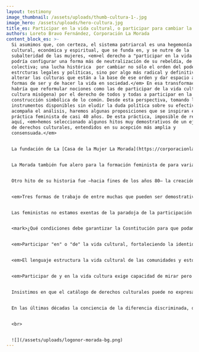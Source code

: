 ```yaml
---
layout: testimony
image_thumbnail: /assets/uploads/thumb-cultura-1-.jpg
image_hero: /assets/uploads/hero-cultura.jpg
title_es: Participar en la vida cultural, o participar para cambiar la cultura
authors: Loreto Bravo Fernández, Corporación La Morada
content_block_es: >-
  Si asumimos que, con certeza, el sistema patriarcal es una hegemonía política,
  cultural, económica y espiritual, que se funda en, y se nutre de la
  subalteridad de las mujeres, <em>el derecho a "participar en la vida cultural"
  podría configurar una forma más de neutralización de su rebeldía, de su lucha
  colectiva; una lucha histórica  por cambiar no sólo el orden del poder y sus
  estrcturas legales y políticas, sino por algo más radical y definitivo:
  alterar las culturas que están a la base de ese orden y dar espacio a otras
  formas de ser y de hacer la vida en sociedad.</em> En esa transformación
  habría que reformular nociones como las de participar de la vida cultural (una
  cultura misógena) por el derecho de todos y todas a participar en la
  construcción simbólica de lo común. Desde esta perspectiva, tomando los
  instrumentos disponibles sin eludir la duda política sobre su efectividad, que
  acompaña el análisis, haremos algunas proposiciones que se inspiran en una
  práctica feminista de casi 40 años. De esta práctica, imposible de resumir
  aquí, <em>hemos seleccionado algunos hitos muy demostrativos de un ejercicio
  de derechos culturales, entendidos en su acepción más amplia y
  consensuada.</em>


  La fundación de La [Casa de la Mujer La Morada](https://corporacionlamorada.cl/) en el año 1983 constituyó un hecho político, social y cultural de gran envergadura en la historia del feminismo en Chile. Su primer sello fue el activismo feminista, alojando en su seno al Movimiento Feminista entendido como una reanudación de luchas históricas que habían sido aplacadas por un sinfín de razones socio-políticas, pero también por la fuerza de la dictadura y su impronta extremadamente patriarcal y misógena. 


  La Morada también fue alero para la formación feminista de para varias generaciones de militantes, lugar de conciliábulos y centro de operaciones anti-dictadura, espacio de creación literaria, dramática, visual y de producción de discursividades que transgredían todos los lugares comunes de las narrativas de lo femenino hegemónico.  En su trayectoria fue un espacio de asociatividad y visibilidad de importantes pensadoras, artistas e intelectuales que nutrían una "vida contra-cultural", de gran productividad en la época mientras el régimen militar engordaba innumerables dispositivos de entrentenimiento para ficcionar un estado de normalidad y apagar con su ruido el grito de los y las humilladas. Nuestras compañeras y aliadas experimentaron persecusión y censura. <em>El arte fue, con todo, una herramienta fructífera para la recuperación de la democracia formal.</em>


  Otro hito de su historia fue –hacia fines de los años 80– la creación de Radio Tierra. “La radio que te escucha” como rezaba su primer aviso fue a pesar de su frecuencia limitada, una fuente de producción de nuevos sentidos. <em>Aquí y a su través se hicieron visibles las disidencias sexuales, la potencia de las organizaciones sociales y políticas de cuño feminista, las luchas por los derechos reproductivos. Fue un canal y un dispositivo amplificador para denunciar las violencias en contra de las mujeres y también un ejercicio de creación y diseño de nuevas formas de comunicación social feminista.</em>


  <em>Tres formas de trabajo de entre muchas que pueden ser demostrativas del feminismo como activismo cultural: una es la creación del Centro de Salud Mental para mujeres, que se constituyó también en un espacio de formación y debate sobre psicoanálisis y feminismo. Otra fue la extendida práctica de trabajo territorial, de fortalecimiento de organizaciones populares y de alianzas con organizaciones de derechos humanos. Finalmente entre las contribuciones demostrativas de la transformación cultural que propugnamos, están las realizadas en el campo del derecho, tanto para develar su sesgos patriarcales, como para  estimular la creatividad jurídica sobre la base de nuevos paradigmas de relaciones igualitarias y justas.</em> Estas prácticas y sus proyecciones hasta el presente, nos han dado una existencia institucional en permanente transformación probablemente articulada por las prácticas del activismo. Actualmente, aquello que pudimos instalar –escandalosamente– como novedad, hoy puede ser sentido común que puede movilizar o apaciguar el malestar de las mujeres. <mark>Esta práctica histórica, nos permite sostener la importancia de que una nueva Constitución establezca las condiciones de posiblidad no sólo para reconocer y valorar identidades diversas, sino para participar legítimamente en la construcción de una nueva distribución de poder real y simbólico.</mark>


  Las feministas no estamos exentas de la paradoja de la participación cultural: ¿para descontruir hay que pertenecer?, o por lo menos, ¿hablar el idioma del poder? <em>Tanto como constructoras de sentido, somos demoledoras de otros. En nuestra trayectoria histórica no hay campo de la cultura, de las artes y de la ciencia que no hayamos intentado leer en clave crítica y transformadora: feminismo y psicoanálisis, feminismo y literatura, feminismo y educación, avanzando a la elaboración de marcos filosóficos, educacionales, estéticos y políticos propiamente feministas para despercudirse de las referencias.</em> Las estrategias también han sido las de dar visibilidad a las mujeres en todos los campos culturales y artísticos, nombrarlas, reconocerlas y demandar su reconocimiento, al mismo tiempo que se transgreden los términos de las asignaciones de valor.  Otro camino ha sido la reapropiación de creadoras y artistas que fueron tergiversadas, blanqueadas o esterotipadas por la cultura de los salones, para develar su potencia transgresora, lo que ha densificado el sustrato cultural de nuestros países, siendo el caso de Gabriela Mistral un ejemplo y un emblema para nosotras las chilenas.


  <mark>¿Qué condiciones debe garantizar la Cosntitución para que podamos ejercer plenamente los derechos culturales?</mark> A riesgo de quedarnos cortas en la enumeración, adelantaremos algunas propuestas.  <em>Primero, en cuestión de enfoque debemos aspirar a garantías de igualdad sustantiva, y no una enunciación formal de la neutralidad de la Ley.</em> [Francesca Rosales y Katherine Pizarro](https://www.elmostrador.cl/noticias/opinion/columnas/2021/01/02/desafios-de-la-igualdad-de-genero-en-una-nueva-constitucion/), además de aseverar esta condición, sugieren las siguientes preguntas orientadoras: ¿Hay medidas que benefician a una mujer de forma individual pero no a todo el colectivo? ¿Hay medidas que pueden ser paternalistas y tienen efectos estigmatizantes para las mujeres?


  <em>Participar "en" o "de" la vida cultural, fortaleciendo la identidad propia y reconociendo la legitimidad de otras en la convivencia, exige garantizar condiciones óptimas de educación pública de calidad. El sistema educacional debe estar constitucionalmente definido como no discriminatorio.</em> El sexismo, la xenofobia, la LGBTIfobia y otras formas de negación de la diversidad identitaria, [están suficientemente documentados](https://educacion2020.cl/tema-noticia/educacion-no-sexista/) como formas de violencia institucional.


  <em>El lenguaje estructura la vida cultural de las comunidades y esto debe ser atendido tanto para adoptar un lenguaje sensible al género, como para acuñar modos de nombrar nuevas realidades, por ejemplo del sistema sexo/género. La Constitución debe reconocer más lenguas, como parte de la aceptación de nuestra realidad pluricultural. Las mujeres indígenas, migrantes, cultoras de artes y oficios de valor cultural intrínseco, sus perspectivas y demandas son una realidad que no puede ser omitida por la nueva Constitución.</em> [Varias autoras feministas](https://www.uchile.cl/documentos/nueva-constitucion-con-perspectiva-de-genero_169952_0_3515.pdf) señalan: “La discusión constitucional sobre pueblos indígenas en el marco de los derechos reconocidos por el derecho internacional sobre pueblos indígenas no debe estar enfocado sólo en la existencia de los pueblos o en la diversidad cultural, sino que debe ser más profundo, reconfigurando cómo se concibe al Estado. Esta consideración debe abarcar las especificidades de reconocimiento y protección de los derechos de las mujeres indígenas. En especial aquello referido a tres tipos de derechos, relativos a los derechos territoriales, a los derechos socioculturales con especial atención a los derechos sexuales y reproductivos de las mujeres indígenas, y a los derechos de organización política tanto en el ámbito de su autodeterminación interna como en relación con la sociedad nacional. Todo, con atención a las posibles colisiones de derechos fundamentales que pudiesen afectar a las mujeres indígenas. La regulación de la participación debe considerar los obstáculos y barreras adicionales que las mujeres indígenas deben enfrentar incluso al interior de sus pueblos. Es fundamental considerar garantías específicas que contrarresten la particular discriminación que sufren las mujeres indígenas y que cautelen sus intereses y voces en el marco del reconocimiento del derecho a la autodeterminación de los pueblos indígenas. (Y garantizar) la participación de mujeres indígenas en los mecanismos de participación general y particular que la nueva Constitución defina”.


  <em>Participar de y en la vida cultura exige capacidad de mirar pero también de ser vistas y escuchadas.</em> La participación de mujeres de diversos orígenes en toda la cadena de valor de los medios de comunicación, es hoy un imperativo de la profundización democrática a la que aspiramos. La distribución de los recursos de transmisión sonora o audiovisual, su propiedad, uso y goce está concentrada en los segmentos clásicos del poder patriarcal. <mark>Tratándose de bienes comunes, como son también los beneficios de la tecnología y de la ciencia, los patrimonios culturales y naturales del país deberá haber formas constitucionales que garanticen su redistribución.</mark>


  Insistimos en que el catálogo de derechos culturales puede no expresar las complejidades de nuestras sociedadas fragmentadas y desconfiadas de cualquier forma de institucionalidad por democrática que parezca. <em>Reestablecer los vínculos, la confianza y la seguridad de pertenecer a una comunidad de sentido, es una tarea cultural inconmensurable, pero también ineludible, más aún cuando en las realidades nacionales los derechos humanos y el propio sistema comunitario internacional sufre una depreciación grave y amenazante.</em> <mark>Sin embargo, contamos con un sistema internacional de derechos humanos, cartas, declaraciones y convenios que la nueva Constitución puede vincular a sus principios, dotándola de un cuerpo robusto de referencias para futuras legislaciones.</mark>


  En las últimas décadas la conciencia de la diferencia discriminada, de la subalteridad, del daño ecológico, ha sido muy productiva para el pensamiento y la acción política divergente. La mujeres, las disidencias sexuales, los/as indígenas, los/as pobres, los vulnerados, afearon la promesa neoliberal del progreso y develaron la inhumanidad de sus políticas. El palimcesto de los grafittis, el derribamiento de estatuas y monumentos, la degradación material como estética del cambio, el trastocamiento de palabras, significados y fonéticas, las hablas inconclusas e inconducentes de las redes sociales, lo inacabado como estado del ser (expresado en la palabra "líquido") entre muchos ejemplos, pueden ser –hipotéticamente– una respuesta altanera a la dificultad que experimentan amplias mayorías de personas para "participar de la vida cultural" tal como fue supuesta por quienes invocaron este derecho. <mark>El ejercicio pleno de los derechos culturales podría estar al servicio de una nueva forma de integración cultural, que sin solayar sus contradicciones, nos permita avanzar por fin a una vida social, justa, buena, libre y gratificante para todos y todas.</mark>


  <br>


  ![](/assets/uploads/logonor-morada-bg.png)
---
```

